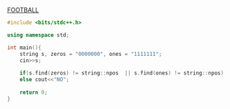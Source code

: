 [FOOTBALL](https://codeforces.com/contest/96/problem/A)
```c++
#include <bits/stdc++.h>

using namespace std;

int main(){
    string s, zeros = "0000000", ones = "1111111";
    cin>>s;
    
    if(s.find(zeros) != string::npos  || s.find(ones) != string::npos) cout<<"YES";
    else cout<<"NO";
    
    return 0;
}
```
